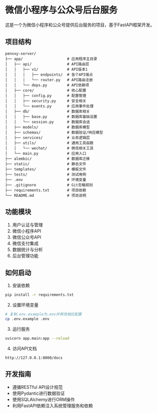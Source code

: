 # 微信小程序与公众号后台服务

这是一个为微信小程序和公众号提供后台服务的项目，基于FastAPI框架开发。

## 项目结构

```
penxxy-server/
├── app/                    # 应用程序主目录
│   ├── api/                # API路由层
│   │   ├── v1/             # API版本1
│   │   │   ├── endpoints/  # 各个API端点
│   │   │   └── router.py   # API路由注册
│   │   └── deps.py         # API依赖项
│   ├── core/               # 核心配置
│   │   ├── config.py       # 配置管理
│   │   ├── security.py     # 安全相关
│   │   └── events.py       # 应用事件处理
│   ├── db/                 # 数据库相关
│   │   ├── base.py         # 数据库基础设置
│   │   └── session.py      # 数据库会话
│   ├── models/             # 数据库模型
│   ├── schemas/            # 数据验证/响应模型
│   ├── services/           # 业务逻辑层
│   ├── utils/              # 通用工具函数
│   │   └── wechat/         # 微信相关工具
│   └── main.py             # 应用入口
├── alembic/                # 数据库迁移
├── static/                 # 静态文件
├── templates/              # 模板文件
├── tests/                  # 测试用例
├── .env                    # 环境变量
├── .gitignore              # Git忽略规则
├── requirements.txt        # 项目依赖
└── README.md               # 项目说明
```

## 功能模块

1. 用户认证与管理
2. 微信小程序API
3. 微信公众号API
4. 微信支付集成
5. 数据统计与分析
6. 后台管理功能

## 如何启动

1. 安装依赖
```bash
pip install -r requirements.txt
```

2. 设置环境变量
```bash
# 复制.env.example为.env并修改相应配置
cp .env.example .env
```

3. 运行服务
```bash
uvicorn app.main:app --reload
```

4. 访问API文档
```
http://127.0.0.1:8000/docs
```

## 开发指南

- 遵循RESTful API设计规范
- 使用Pydantic进行数据验证
- 使用SQLAlchemy进行ORM操作
- 利用FastAPI依赖注入系统管理服务和依赖 